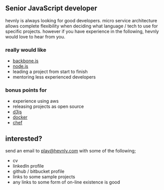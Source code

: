 ## Senior JavaScript developer ##
hevnly is always looking for good developers. micro service architecture allows complete flexibility when deciding what language / tech to use for specific projects. however if you have experience in the following, hevnly would love to hear from you.

### really would like ###
+ [backbone.js](http://backbonejs.org/)
+ [node.js](https://nodejs.org/)
+ leading a project from start to finish
+ mentoring less experienced developers

### bonus points for ###
+ experience using aws
+ releasing projects as open source
+ [d3js](http://d3js.org/)
+ [docker](https://www.docker.com/)
+ [chef](https://www.chef.io/)

## interested? ##
send an email to [play@hevnly.com](mailto:play@hevnly.com?Subject=apply%20for%20snr%20js) with some of the following;

+ cv
+ linkedIn profile
+ github / bitbucket profile
+ links to some sample projects
+ any links to some form of on-line existence is good
